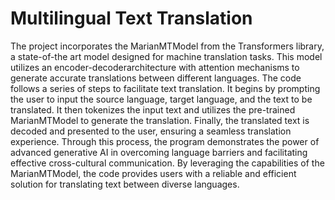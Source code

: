 # Multilingual Text Translation
The project incorporates the MarianMTModel from the Transformers library, a state-of-the art model designed for machine translation tasks. 
This model utilizes an encoder-decoderarchitecture with attention mechanisms to generate accurate translations between different languages.
The code follows a series of steps to facilitate text translation. It begins by prompting the user to input the source language, target language, and the text to be translated. 
It then tokenizes the input text and utilizes the pre-trained MarianMTModel to generate the translation. 
Finally, the translated text is decoded and presented to the user, ensuring a seamless translation experience.
Through this process, the program demonstrates the power of advanced generative AI in overcoming language barriers and facilitating effective cross-cultural communication. 
By leveraging the capabilities of the MarianMTModel, the code provides users with a reliable and efficient solution for translating text between diverse languages.


